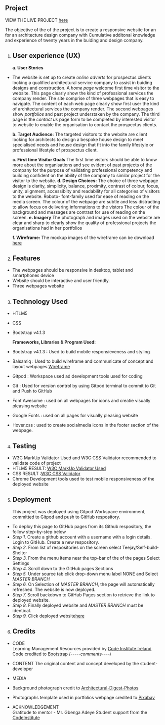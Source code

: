 
## Project 
VIEW THE LIVE PROJECT [here](https://teejayeni.github.io/Self-Build-Shelter/)

The objective of the of the project is to create a responsive website for an for an architecture design company 
with Cumulative additonal knowledge and experience of twenty years in the buiding and design company.

1. ## User experience (UX)
   **a. User Stories**
* The website is set up to create _online adverts_ for prospectus clients looking a qualified 
  architectural service company to assist in buiding designs and construction. 
  A _home page_ welcome first time visitor to the website. This page clearly show the kind of professional services the company render.
  The site comprise of three webpages that is easy to navigate. The content of each web page clearly show first user the kind of architectural 
  services the company render. The second webpages show _portfolios_ and past project understaken by the company. 
  The third page is the _contact us_ page form to be completed by interested visitor to website to enable the organisation to contact the prospectus clients.

   **b. Target Audience:** 
   The targeted visitors to the website are client looking for architects to design a bespoke house design to meet specialised needs and house design that fit 
   into the family lifestyle or professional lifestyle of prospectus client.


   **c. First time Visitor Goals**
   The first time vistors should be able to know more about the organisations and see evident of past projects of the company
   for the purpose of validating professional competency and building confident on the ability of the company to similar project 
   for the visitor to the website.
   **d. Design Choices:**
    The choice of  three webpage design is clarity, simplicity, balance, proximity, contrast of colour, focus, unity, alignment, accessiblity and readability 
    for all categories of visitors to the website. Roboto- font-family used for ease of reading on the 
    media screen. The colour of the webpage are subtle and less distracting to allow focus on delivering informations to the vistors
    The colour of the background and messages are contrast for use of reading on the screen.
    **e. Imagery**
     The photograph and images used on the website are clear and sharp to clearly show the quality of 
     professional projects the organisations had in her portfolios

    **f. Wireframe:**
        The mockup images of the wireframe can be download [here]([Wireframe](https://ad2fb753-4832-4630-bd40-e6d881365388.ws-eu03.gitpod.io/files/download/?id=01d33bcf-8ee6-404c-8582-fd591cfdd848))




2. ## Features
* The webpages should be responsive in desktop, tablet and smartphones device
* Website should be interactive and user friendly.
* Three webpages website

3. ## Technology Used
 * HTLM5
 * CSS
 * Bootstrap v4.1.3

   **Frameworks, Libraries & Program Used:**
 * Bootstrap v4.1.3 : Used to build mobile responsieveness and styling
 * Balsamiq         : Used to build wireframe and communicate of concept and layout webpages [Wireframe](https://ad2fb753-4832-4630-bd40-e6d881365388.ws-eu03.gitpod.io/files/download/?id=01d33bcf-8ee6-404c-8582-fd591cfdd848)
 * Gitpod           : Workspace used ad development tools used for coding
 * Git              : Used for version control by using Gitpod terminal to commit to Git and Push to GitHub
   

* Font Awesome      : used on  all webpages for icons and creatie visually pleasing website
* Google Fonts      : used on all pages for visually pleasing website
* Hover.css         : used to create socialmedia icons in the footer section of the webpage.


4. ## Testing   
 * W3C MarkUp Validator Used  and W3C CSS Validator recommended to validate code of project
 * HTLM5 RESULT: [W3C MarkUp Validator Used](https://validator.w3.org/#validate_by_input)
 * CSS RESULT  :[W3C CSS Validator](http://www.css-validator.org/#validate_by_input)
 * Chrome Development tools used to test mobile responsiveness of the deployed website

5. ## Deployment
   This project was deployed using Gitpod Workspace environment,  committed to Gitpod and push to GitHub respository.
* To deploy this page to GitHub pages from its Github respository, the follow step-by-step below
* _Step 1._ Create a github account with a username with a login details. Login to GitHub. Create a new respository.
* _Step 2._ From list of respositories on the screen select Teejay/Self-build-Shelter
* _Step 3._ From the menu items near the top-bar of the of the pages Select Settings
* _Step 4._ Scroll down to the GitHub pages Sections
* _Step 5._ Under source tab click drop-down menu label NONE and Select _MASTER BRANCH_
* _Step 6._ On Selection of _MASTER BRANCH_, the page will automatically refreshed. The website is now deployed.
* _Step 7._ Scroll backdown to GitHub Pages section to retrieve the link to deployed website.
* _Step 8._ Finally deployed website and _MASTER BRANCH_ must be identical.
* _Step 9._ Click deployed website[here](https://teejayeni.github.io/Self-Build-Shelter/)



6. ## Credits
* CODE  
Learning Management Resources provided by [Code Institute Ireland](https://courses.codeinstitute.net/program/FullstackWebDeveloper)
Code credited to [Bootstrap](https://getbootstrap.com/docs/5.0/getting-started/introduction/) /*-----comments----*/

* CONTENT
  The original content and concept developed by the student-developer

* MEDIA 
* Background photograph credit to [Architectural-Digest-Photos](https://media.architecturaldigest.com/photos/59a838a9a8a79c392f89eba2/master/w_1600%2Cc_limit/GettyImages-481686221.jpg)
* Photographs template used in portfolios webpage credited to [Pixabay](https://cdn.pixabay.com/photo/2016/11/18/17/46/architecture-1836070_960_720.jpg)

* ACKNOWLEDGEMENT  
 Gratitude to mentor - Mr. Gbenga Adeye
 Student support from the [CodeInstitute](https://courses.codeinstitute.net/%2Fcourses/course-v1:CodeInstitute+PRE101+2019/support)




